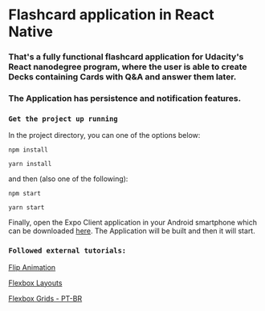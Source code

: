 # Flashcard application in React Native

### That's a fully functional flashcard application for Udacity's React nanodegree program, where the user is able to create Decks containing Cards with Q&A and answer them later.
### The Application has persistence and notification features.

### `Get the project up running`


In the project directory, you can one of the options below:

```
npm install 

yarn install
```

and then (also one of the following):

```
npm start

yarn start
```

Finally, open the Expo Client application in your Android smartphone which can be downloaded [here](https://play.google.com/store/apps/details?id=host.exp.exponent&referrer=www). The Application will be built and then it will start.


### `Followed external tutorials:`

[Flip Animation](https://codedaily.io/screencasts/12/Create-a-Flip-Card-Animation-with-React-Native)

[Flexbox Layouts](https://www.youtube.com/watch?v=JlDp07xuH1k)

[Flexbox Grids - PT-BR](https://medium.com/@oieduardorabelo/react-native-criando-grids-com-flatlist-b4eb64e7dcd5)